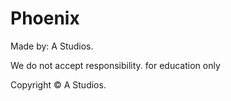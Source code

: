 # Phoenix

Made by: A Studios.

We do not accept responsibility. for education only

Copyright © A Studios.
